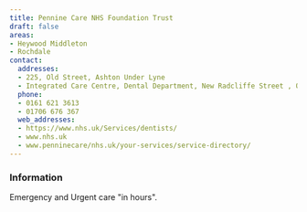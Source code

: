 ```yaml
---
title: Pennine Care NHS Foundation Trust
draft: false
areas:
- Heywood Middleton
- Rochdale
contact:
  addresses:
  - 225, Old Street, Ashton Under Lyne
  - Integrated Care Centre, Dental Department, New Radcliffe Street , Oldham
  phone:
  - 0161 621 3613
  - 01706 676 367
  web_addresses:
  - https://www.nhs.uk/Services/dentists/
  - www.nhs.uk
  - www.penninecare/nhs.uk/your-services/service-directory/
---
```


### Information
Emergency and Urgent care "in hours".

